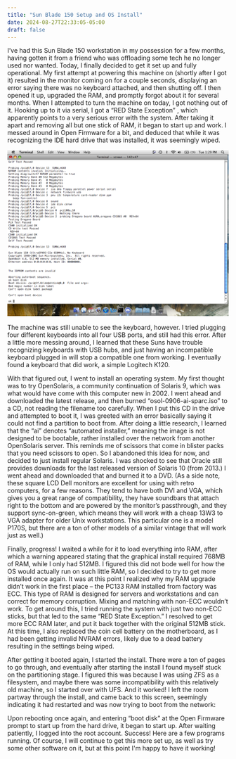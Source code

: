 ```yaml
---
title: "Sun Blade 150 Setup and OS Install"
date: 2024-08-27T22:33:05-05:00
draft: false
---
```


I’ve had this Sun Blade 150 workstation in my possession for a few months, having gotten it from a friend who was offloading some tech he no longer used nor wanted. Today, I finally decided to get it set up and fully operational. My first attempt at powering this machine on (shortly after I got it) resulted in the monitor coming on for a couple seconds, displaying an error saying there was no keyboard attached, and then shutting off. I then opened it up, upgraded the RAM, and promptly forgot about it for several months. When I attempted to turn the machine on today, I got nothing out of it. Hooking up to it via serial, I got a “RED State Exception” , which apparently points to a very serious error with the system. After taking it apart and removing all but one stick of RAM, it began to start up and work. I messed around in Open Firmware for a bit, and deduced that while it was recognizing the IDE hard drive that was installed, it was seemingly wiped. 

![Console output](/content/posts/blog/images/blade150/Picture_4.png)


The machine was still unable to see the keyboard, however. I tried plugging four different keyboards into all four USB ports, and still had this error. After a little more messing around, I learned that these Suns have trouble recognizing keyboards with USB hubs, and just having an incompatible keyboard plugged in will stop a compatible one from working. I eventually found a keyboard that did work, a simple Logitech K120.

With that figured out, I went to install an operating system. My first thought was to try OpenSolaris, a community continuation of Solaris 9, which was what would have come with this computer new in 2002. I went ahead and downloaded the latest release, and then burned “osol-0906-ai-sparc.iso” to a CD, not reading the filename too carefully. When I put this CD in the drive and attempted to boot it, I was greeted with an error basically saying it could not find a partition to boot from. After doing a little research, I learned that the “ai” denotes “automated installer,” meaning the image is not designed to be bootable, rather installed over the network from another OpenSolaris server. This reminds me of scissors that come in blister packs that you need scissors to open. So I abandoned this idea for now, and decided to just install regular Solaris. I was shocked to see that Oracle still provides downloads for the last released version of Solaris 10 (from 2013.) I went ahead and downloaded that and burned it to a DVD.
(As a side note, these square LCD Dell monitors are excellent for using with retro computers, for a few reasons. They tend to have both DVI and VGA, which gives you a great range of compatibility, they have soundbars that attach right to the bottom and are powered by the monitor’s passthrough, and they support sync-on-green, which means they will work with a cheap 13W3 to VGA adapter for older Unix workstations. This particular one is a model P170S, but there are a ton of other models of a similar vintage that will work just as well.)

Finally, progress! I waited a while for it to load everything into RAM, after which a warning appeared stating that the graphical install required 768MB of RAM, while I only had 512MB. I figured this did not bode well for how the OS would actually run on such little RAM, so I decided to try to get more installed once again. It was at this point I realized why my RAM upgrade didn’t work in the first place – the PC133 RAM installed from factory was ECC. This type of RAM is designed for servers and workstations and can correct for memory corruption. Mixing and matching with non-ECC wouldn’t work. To get around this, I tried running the system with just two non-ECC sticks, but that led to the same “RED State Exception.” I resolved to get more ECC RAM later, and put it back together with the original 512MB stick. At this time, I also replaced the coin cell battery on the motherboard, as I had been getting invalid NVRAM errors, likely due to a dead battery resulting in the settings being wiped.

After getting it booted again, I started the install. There were a ton of pages to go through, and eventually after starting the install I found myself stuck on the partitioning stage. I figured this was because I was using ZFS as a filesystem, and maybe there was some incompatibility with this relatively old machine, so I started over with UFS. And it worked! I left the room partway through the install, and came back to this screen, seemingly indicating it had restarted and was now trying to boot from the network:

Upon rebooting once again, and entering “boot disk” at the Open Firmware prompt to start up from the hard drive, it began to start up. After waiting patiently, I logged into the root account. Success! Here are a few programs running. Of course, I will continue to get this more set up, as well as try some other software on it, but at this point I'm happy to have it working!